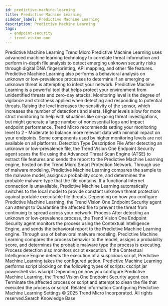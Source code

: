 ```yaml
---
id: predictive-machine-learning
title: Predictive Machine Learning
sidebar_label: Predictive Machine Learning
description: Predictive Machine Learning
tags:
  - endpoint-security
  - trend-vision-one
---
```


 Predictive Machine Learning Trend Micro Predictive Machine Learning uses advanced machine learning technology to correlate threat information and perform in-depth file analysis to detect emerging unknown security risks through digital DNA fingerprinting, API mapping, and other file features. Predictive Machine Learning also performs a behavioral analysis on unknown or low-prevalence processes to determine if an emerging or unknown threat is attempting to infect your network. Predictive Machine Learning is a powerful tool that helps protect your environment from unidentified threats and zero-day attacks. Monitoring level is the degree of vigilance and strictness applied when detecting and responding to potential threats. Raising the level increases the sensitivity of the sensor, which increases the number of detections and alerts. Higher levels allow for more strict monitoring to help with situations like on-going threat investigations, but might generate a large number of nonessential logs and impact endpoint performance. Trend Micro recommends setting your monitoring level to 2 - Moderate to balance more relevant data with minimal impact on your endpoints. Some components used by higher monitoring levels are not available on all platforms. Detection Type Description File After detecting an unknown or low-prevalence file, the Trend Vision One Endpoint Security agent scans the file using the Advanced Threat Scan Engine (ATSE) to extract file features and sends the report to the Predictive Machine Learning engine, hosted on the Trend Micro Smart Protection Network. Through use of malware modeling, Predictive Machine Learning compares the sample to the malware model, assigns a probability score, and determines the probable malware type that the file contains. If a functional Internet connection is unavailable, Predictive Machine Learning automatically switches to the local model to provide constant unknown threat protection against portable executable file threats. Depending on how you configure Predictive Machine Learning, the Trend Vision One Endpoint Security agent can attempt to Quarantine the affected file to prevent the threat from continuing to spread across your network. Process After detecting an unknown or low-prevalence process, the Trend Vision One Endpoint Security agent monitors the process using the Contextual Intelligence Engine, and sends the behavioral report to the Predictive Machine Learning engine. Through use of behavioral malware modeling, Predictive Machine Learning compares the process behavior to the model, assigns a probability score, and determines the probable malware type the process is executing. Process detection also monitors script execution. If the Contextual Intelligence Engine detects the execution of a suspicious script, Predictive Machine Learning takes the configured action. Predictive Machine Learning performs script blocking on the following types of scripts: cscript jar powershell vbs wscript Depending on how you configure Predictive Machine Learning, the Trend Vision One Endpoint Security agent can Terminate the affected process or script and attempt to clean the file that executed the process or script. Related information Configuring Predictive Machine Learning Settings © 2025 Trend Micro Incorporated. All rights reserved.Search Knowledge Base
